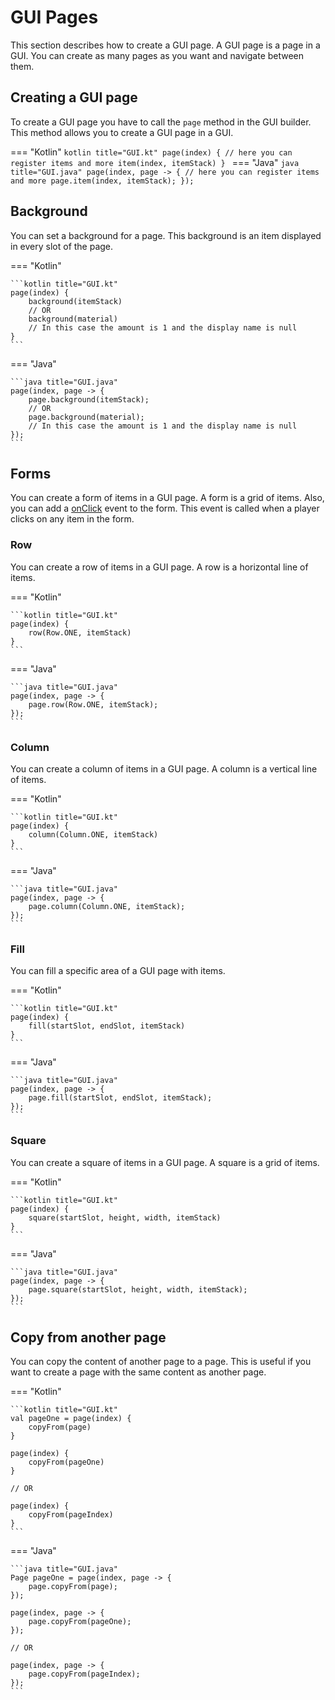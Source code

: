 # GUI Pages
This section describes how to create a GUI page. A GUI page is a page in a GUI. 
You can create as many pages as you want and navigate between them.

## Creating a GUI page
To create a GUI page you have to call the `page` method in the GUI builder.
This method allows you to create a GUI page in a GUI.

=== "Kotlin"
    ```kotlin title="GUI.kt"
    page(index) {
        // here you can register items and more
        item(index, itemStack)
    }
    ```
=== "Java"
    ```java title="GUI.java"
    page(index, page -> {
        // here you can register items and more
        page.item(index, itemStack);
    });
    ```

## Background
You can set a background for a page. This background is an item displayed
in every slot of the page.

=== "Kotlin"

    ```kotlin title="GUI.kt"
    page(index) {
        background(itemStack)
        // OR
        background(material)
        // In this case the amount is 1 and the display name is null
    }
    ```
=== "Java"

    ```java title="GUI.java"
    page(index, page -> {
        page.background(itemStack);
        // OR
        page.background(material);
        // In this case the amount is 1 and the display name is null
    });
    ```

## Forms
You can create a form of items in a GUI page. A form is a grid of items. Also, you can
add a [onClick](../../../pages/gui/item/#onClick) event to the form. This event is called when a player clicks on any item
in the form.

### Row
You can create a row of items in a GUI page. A row is a horizontal line of items. 

=== "Kotlin"

    ```kotlin title="GUI.kt"
    page(index) {
        row(Row.ONE, itemStack)
    }
    ```

=== "Java"

    ```java title="GUI.java"
    page(index, page -> {
        page.row(Row.ONE, itemStack);
    });
    ```
### Column
You can create a column of items in a GUI page. A column is a vertical line of items.

=== "Kotlin"

    ```kotlin title="GUI.kt"
    page(index) {
        column(Column.ONE, itemStack)
    }
    ```
=== "Java"

    ```java title="GUI.java"
    page(index, page -> {
        page.column(Column.ONE, itemStack);
    });
    ```
### Fill
You can fill a specific area of a GUI page with items.

=== "Kotlin"

    ```kotlin title="GUI.kt"
    page(index) {
        fill(startSlot, endSlot, itemStack)
    }
    ```
=== "Java"

    ```java title="GUI.java"
    page(index, page -> {
        page.fill(startSlot, endSlot, itemStack);
    });
    ```
### Square
You can create a square of items in a GUI page. A square is a grid of items.

=== "Kotlin"

    ```kotlin title="GUI.kt"
    page(index) {
        square(startSlot, height, width, itemStack)
    }
    ```
=== "Java"

    ```java title="GUI.java"
    page(index, page -> {
        page.square(startSlot, height, width, itemStack);
    });
    ```

## Copy from another page
You can copy the content of another page to a page. This is useful if you want to create
a page with the same content as another page.

=== "Kotlin"

    ```kotlin title="GUI.kt"
    val pageOne = page(index) {
        copyFrom(page)
    }

    page(index) {
        copyFrom(pageOne)
    }
    
    // OR

    page(index) {
        copyFrom(pageIndex)
    }
    ```
=== "Java"

    ```java title="GUI.java"
    Page pageOne = page(index, page -> {
        page.copyFrom(page);
    });
    
    page(index, page -> {
        page.copyFrom(pageOne);
    });
    
    // OR

    page(index, page -> {
        page.copyFrom(pageIndex);
    });
    ```

